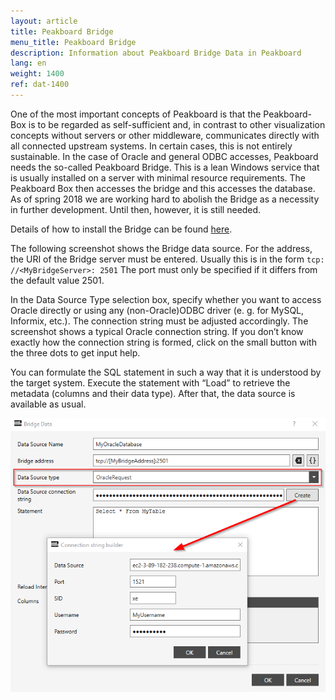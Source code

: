 ```yaml
---
layout: article
title: Peakboard Bridge
menu_title: Peakboard Bridge
description: Information about Peakboard Bridge Data in Peakboard
lang: en
weight: 1400
ref: dat-1400
---
```

One of the most important concepts of Peakboard is that the Peakboard-Box is to be regarded as self-sufficient and, in contrast to other visualization concepts without servers or other middleware, communicates directly with all connected upstream systems. In certain cases, this is not entirely sustainable. In the case of Oracle and general ODBC accesses, Peakboard needs the so-called Peakboard Bridge. This is a lean Windows service that is usually installed on a server with minimal resource requirements. The Peakboard Box then accesses the bridge and this accesses the database. As of spring 2018 we are working hard to abolish the Bridge as a necessity in further development. Until then, however, it is still needed.

Details of how to install the Bridge can be found [here](/administration/01-en-install.html).

The following screenshot shows the Bridge data source. For the address, the URI of the Bridge server must be entered. Usually this is in the form `tcp: //<MyBridgeServer>: 2501` The port must only be specified if it differs from the default value 2501.

In the Data Source Type selection box, specify whether you want to access Oracle directly or using any (non-Oracle)ODBC driver (e. g. for MySQL, Informix, etc.). The connection string must be adjusted accordingly. The screenshot shows a typical Oracle connection string. If you don’t know exactly how the connection string is formed, click on the small button with the three dots to get input help.

You can formulate the SQL statement in such a way that it is understood by the target system. Execute the statement with “Load” to retrieve the metadata (columns and their data type). After that, the data source is available as usual.

![Bridge Data Dialog](/assets/images/data-sources/peakboard-bridge/data-source-bridge.png)
